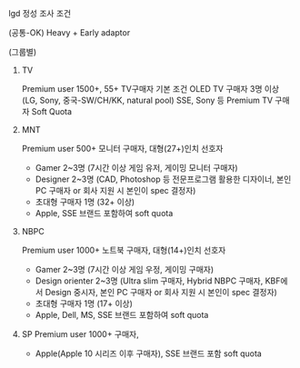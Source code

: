 lgd 정성 조사 조건


(공통-OK)
Heavy + Early adaptor


(그룹별)

1. TV 
    
    Premium user 1500+, 55+ TV구매자 기본 조건
    OLED TV 구매자 3명 이상 (LG, Sony, 중국-SW/CH/KK, natural pool)
    SSE, Sony 등 Premium TV 구매자 Soft Quota  

2. MNT
 
   Premium user 500+ 모니터 구매자, 대형(27+)인치 선호자 
   - Gamer 2~3명 (7시간 이상 게임 유저, 게이밍 모니터 구매자) 
   - Designer 2~3명 (CAD, Photoshop 등 전문프로그램 활용한 디자이너, 본인 PC 구매자 or 회사 지원 시 본인이 spec 결정자)
   - 초대형 구매자 1명 (32+ 이상)
   - Apple, SSE 브랜드 포함하여 soft quota

3. NBPC    
 
   Premium user 1000+ 노트북 구매자, 대형(14+)인치 선호자
   - Gamer 2~3명 (7시간 이상 게임 우정, 게이밍  구매자) 
   - Design orienter 2~3명 (Ultra slim 구매자, Hybrid NBPC 구매자, KBF에서 Design 중시자, 본인 PC 구매자 or 회사 지원 시 본인이 spec 결정자)
   - 초대형 구매자 1명 (17+ 이상)
   - Apple, Dell, MS, SSE 브랜드 포함하여 soft quota
   
4. SP
    Premium user 1000+ 구매자, 
    - Apple(Apple 10 시리즈 이후 구매자), SSE 브랜드 포함 soft quota
